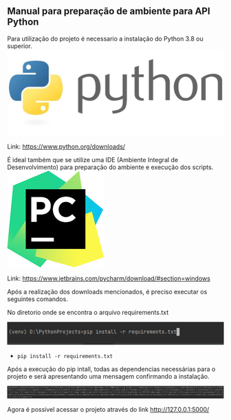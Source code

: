 ## Manual para preparação de ambiente para API Python

Para utilização do projeto é necessario a instalação do Python 3.8 ou superior.
![](imgs/img3.jpg?raw=true)

Link: https://www.python.org/downloads/

É ideal também que se utilize uma IDE (Ambiente Integral de Desenvolvimento) para preparação do ambiente e execução dos scripts.
![](imgs/img4.png?raw=true)

Link: https://www.jetbrains.com/pycharm/download/#section=windows

Após a realização dos downloads mencionados, é preciso executar os seguintes comandos.

No diretorio onde se encontra o arquivo requirements.txt

![](imgs/img1.PNG?raw=true)

-     pip install -r requirements.txt

Após a execução do pip intall, todas as dependencias necessárias para o projeto e será apresentando uma mensagem confirmando a instalação.

![](imgs/img2.PNG?raw=true)

Agora é possivel acessar o projeto através do link http://127.0.0.1:5000/




 

